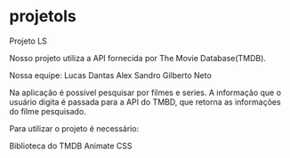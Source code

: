 # projetols
Projeto LS

Nosso projeto utiliza a API fornecida por The Movie Database(TMDB).

Nossa equipe:
Lucas Dantas 
Alex Sandro
Gilberto Neto

Na aplicação é possivel pesquisar por filmes e series.
A informação que o usuário digita é passada para a API do TMBD, que retorna as informações 
do filme pesquisado.

Para utilizar o projeto é necessário:

Biblioteca do TMDB
Animate CSS


